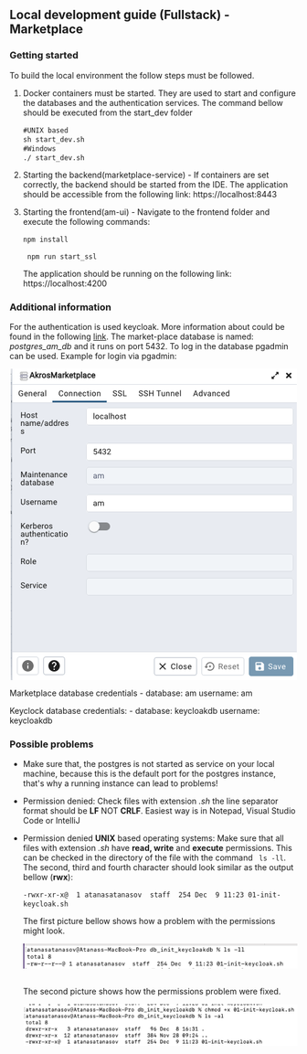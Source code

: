 ## Local development guide (Fullstack) - Marketplace

### Getting started 
To build the local environment the follow steps must be followed.
1. Docker containers must be started. They are used to start and configure the databases and the authentication services.
The command bellow should be executed from the start_dev folder
   ```
   #UNIX based
   sh start_dev.sh
   #Windows
   ./ start_dev.sh
   ```

2. Starting the backend(marketplace-service) - If containers are set correctly, the backend should be started from the 
IDE. The application should be accessible from the following link: https://localhost:8443
3. Starting the frontend(am-ui) - Navigate to the frontend folder and execute the following commands:
   ```
   npm install
   ```
   ```
    npm run start_ssl
   ```
   The application should be running on the following link: https://localhost:4200

### Additional information

For the authentication is used keycloak. More information about could be found in the following [link](https://www.keycloak.org/).
The market-place database is named: _postgres_am_db_ and it runs on port 5432. To log in the database pgadmin can be used.
Example for login via pgadmin:

<p align="center">
   <img align="center" alt="Pg admin logo" src="./docs_images/pgAdminLogin.png"/>
</p>

Marketplace database credentials - database: am username: am

Keyclock database credentials: - database: keycloakdb username: keycloakdb 

### Possible problems
- Make sure that, the postgres is not started as service on your local machine, because this is the default port for the postgres instance,
  that's why a running instance can lead to problems!
- Permission denied: Check files with extension _.sh_ the line separator format should be **LF** NOT **CRLF**.
  Easiest way is in Notepad, Visual Studio Code or IntelliJ
- Permission denied **UNIX** based operating systems: Make sure that all files with
  extension _.sh_ have **read, write** and **execute** permissions. This can be checked in the directory of the file with
  the command ``` ls -ll```. The second, third and fourth character should look similar as the output bellow (**rwx**):
  ```
  -rwxr-xr-x@  1 atanasatanasov  staff  254 Dec  9 11:23 01-init-keycloak.sh
  ```
  The first picture bellow shows how a problem with the permissions might look.

  <p align="center">
   <img align="center" alt="Problem with permissions" src="./docs_images/permissionsProblem.png"/>
  </p>
  <br/>
  The second picture shows how the permissions problem were fixed.
   <p align="center">
   <img align="center" alt="Permissions fixed" src="./docs_images/permissionsFixed.png"/>
  </p>





